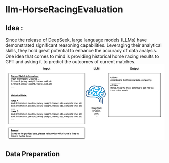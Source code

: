 # llm-HorseRacingEvaluation
## Idea : 
Since the release of DeepSeek, large language models (LLMs) have demonstrated significant reasoning capabilities. Leveraging their analytical skills, they hold great potential to enhance the accuracy of data analysis. One idea that comes to mind is providing historical horse racing results to GPT and asking it to predict the outcomes of current matches.
![Diagram](horce.drawio.png)
## Data Preparation
